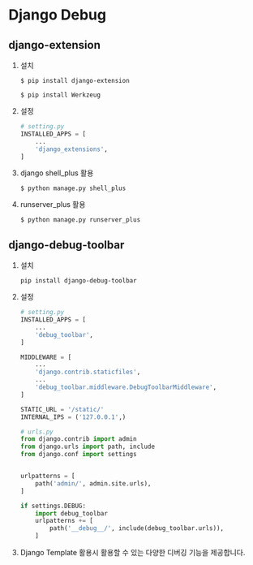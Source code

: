 # Django Debug  

## django-extension
1. 설치
    ```
    $ pip install django-extension
    ```
    ```
    $ pip install Werkzeug
    ```
1. 설정
    ```python
    # setting.py
    INSTALLED_APPS = [
        ...
        'django_extensions',
    ]
    ```
1. django shell_plus 활용
    ```
    $ python manage.py shell_plus
    ```
1. runserver_plus 활용
    ```
    $ python manage.py runserver_plus
    ```

## django-debug-toolbar
1. 설치
    ```
    pip install django-debug-toolbar
    ```
1. 설정
    ```python
    # setting.py
    INSTALLED_APPS = [
        ...
        'debug_toolbar',
    ]

    MIDDLEWARE = [
        ...
        'django.contrib.staticfiles',
        ...
        'debug_toolbar.middleware.DebugToolbarMiddleware', 
    ]

    STATIC_URL = '/static/'
    INTERNAL_IPS = ('127.0.0.1',)
    ```
    ```python
    # urls.py
    from django.contrib import admin
    from django.urls import path, include
    from django.conf import settings


    urlpatterns = [
        path('admin/', admin.site.urls),
    ]

    if settings.DEBUG:
        import debug_toolbar
        urlpatterns += [
            path('__debug__/', include(debug_toolbar.urls)),
        ]
    ```
1. Django Template  활용시 활용할 수 있는 다양한 디버깅 기능을 제공합니다.
